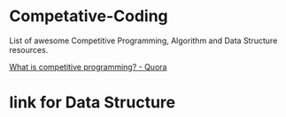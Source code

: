 # Competative-Coding
List of awesome Competitive Programming, Algorithm and Data Structure resources.

<a href="https://www.quora.com/What-is-competitive-programming-2">What is competitive programming? - Quora</a>

# link for Data Structure

<a href="https://www.youtube.com/user/vivekanandkhyade "> </a>
